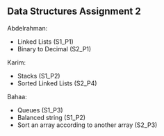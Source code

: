 ## Data Structures Assignment 2

Abdelrahman:
- Linked Lists (S1_P1)
- Binary to Decimal (S2_P1)

Karim:
- Stacks (S1_P2)
- Sorted Linked Lists (S2_P4)

Bahaa:
- Queues (S1_P3)
- Balanced string (S1_P2)
- Sort an array according to another array (S2_P3)